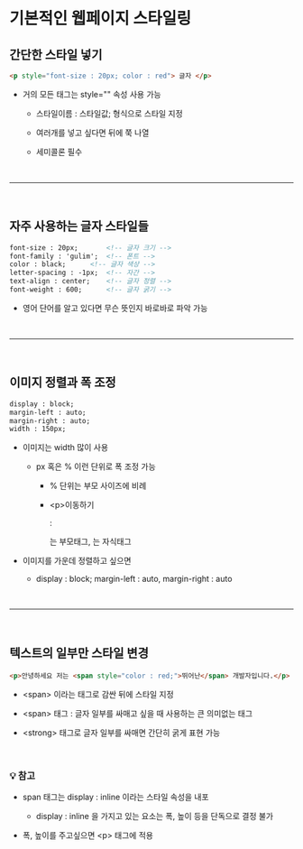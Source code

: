 # 기본적인 웹페이지 스타일링

간단한 스타일 넣기
---
```html
<p style="font-size : 20px; color : red"> 글자 </p>
```
- 거의 모든 태그는 style="" 속성 사용 가능

    - 스타일이름 : 스타일값; 형식으로 스타일 지정

    - 여러개를 넣고 싶다면 뒤에 쭉 나열

    - 세미콜론 필수

<br> 

---

<br>

자주 사용하는 글자 스타일들
---
```html
font-size : 20px;       <!-- 글자 크기 -->
font-family : 'gulim';  <!-- 폰트 -->
color : black;      <!-- 글자 색상 -->
letter-spacing : -1px;  <!-- 자간 -->
text-align : center;    <!-- 글자 정렬 -->
font-weight : 600;      <!-- 글자 굵기 -->
```
- 영어 단어를 알고 있다면 무슨 뜻인지 바로바로 파악 가능

<br>

---

<br>

이미지 정렬과 폭 조정
---
```html
display : block;
margin-left : auto;
margin-right : auto;
width : 150px;
```
- 이미지는 width 많이 사용

    - px 혹은 % 이런 단위로 폭 조정 가능

        - % 단위는 부모 사이즈에 비례

        - \<p><a>이동하기</a></p> : <p> 는 부모태그, <a> 는 자식태그

- 이미지를 가운데 정렬하고 싶으면 

    - display : block; margin-left : auto, margin-right : auto

<br>

---

<br>
 
텍스트의 일부만 스타일 변경
---
```html
<p>안녕하세요 저는 <span style="color : red;">뛰어난</span> 개발자입니다.</p>
```
- \<span> 이라는 태그로 감싼 뒤에 스타일 지정 

- \<span> 태그 : 글자 일부를 싸매고 싶을 때 사용하는 큰 의미없는 태그

- \<strong> 태그로 글자 일부를 싸매면 간단히 굵게 표현 가능

<br>

### 💡 참고
- span 태그는 display : inline 이라는 스타일 속성을 내포

    - display : inline 을 가지고 있는 요소는 폭, 높이 등을 단독으로 결정 불가

- 폭, 높이를 주고싶으면 \<p> 태그에 적용

<br>
